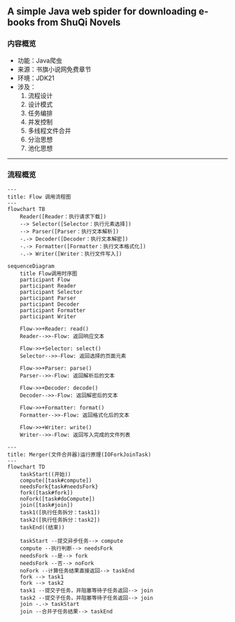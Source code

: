 ## A simple Java web spider for downloading e-books from ShuQi Novels

### 内容概览

- 功能：Java爬虫
- 来源：书旗小说网免费章节
- 环境：JDK21
- 涉及：
	1. 流程设计
	2. 设计模式
	3. 任务编排
	4. 并发控制
	5. 多线程文件合并
	6. 分治思想
	7. 池化思想

---



### 流程概览

```mermaid
---
title: Flow 调用流程图
---
flowchart TB
    Reader([Reader：执行请求下载])
    --> Selector([Selector：执行元素选择])
    --> Parser([Parser：执行文本解析])
    -.-> Decoder([Decoder：执行文本解密])
    -.-> Formatter([Formatter：执行文本格式化])
    -.-> Writer([Writer：执行文件写入])
```

```mermaid
sequenceDiagram
	title Flow调用时序图
    participant Flow
    participant Reader
    participant Selector
    participant Parser
	participant Decoder
	participant Formatter
	participant Writer

    Flow->>+Reader: read()
    Reader-->>-Flow: 返回响应文本
    
    Flow->>+Selector: select()
    Selector-->>-Flow: 返回选择的页面元素
    
    Flow->>+Parser: parse()
    Parser-->>-Flow: 返回解析后的文本
    
    Flow->>+Decoder: decode()
    Decoder-->>-Flow: 返回解密后的文本
    
    Flow->>+Formatter: format()
    Formatter-->>-Flow: 返回格式化后的文本
    
    Flow->>+Writer: write()
    Writer-->>-Flow: 返回写入完成的文件列表
```

```mermaid
---
title: Merger(文件合并器)运行原理(IOForkJoinTask)
---
flowchart TD
	taskStart((开始))
    compute([task#compute])
    needsFork{task#needsFork}
    fork([task#fork])
    noFork([task#doCompute])
    join([task#join])
    task1([执行任务拆分：task1])
    task2([执行任务拆分：task2])
    taskEnd((结束))

    taskStart --提交异步任务--> compute
    compute --执行判断--> needsFork
    needsFork --是--> fork
    needsFork --否--> noFork
    noFork --计算任务结果直接返回--> taskEnd
    fork --> task1
    fork --> task2
    task1 --提交子任务，并阻塞等待子任务返回--> join
    task2 --提交子任务，并阻塞等待子任务返回--> join
    join -.-> taskStart
    join --合并子任务结果--> taskEnd
```